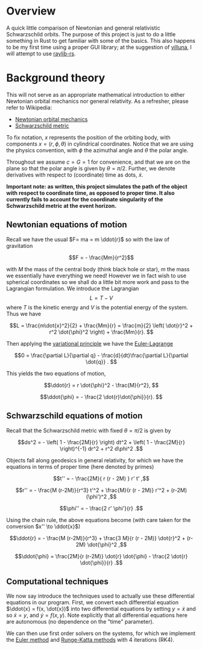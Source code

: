 # Overview
 A quick little comparison of Newtonian and general relativistic Schwarzschild orbits. The purpose of this project is just to do a little something in Rust to get familiar with some of the basics. This also happens to be my first time using a proper GUI library; at the suggestion of [villuna](https://github.com/villuna), I will attempt to use [raylib-rs](https://github.com/deltaphc/raylib-rs). 

# Background theory 
This will not serve as an appropriate mathematical introduction to either Newtonian orbital mechanics nor general relativity. As a refresher, please refer to Wikipedia: 
- [Newtonian orbital mechanics](https://en.wikipedia.org/wiki/Orbital_mechanics)
- [Schwarzschild metric](https://en.wikipedia.org/wiki/Schwarzschild_metric)
 
 To fix notation, $x$ represents the position of the orbiting body, with components $x=(r,\phi,\theta)$ in cylindrical coordinates. Notice that we are using the physics convention, with $\phi$ the azimuthal angle and $\theta$ the polar angle. 
 
 Throughout we assume $c=G=1$ for convenience, and that we are on the plane so that the polar angle is given by $\theta=\pi/2$. 
 Further, we denote derivatives with respect to (coordinate) time as dots, $\dot{x}$. 

 **Important note: as written, this project simulates the path of the object with respect to coordinate time, as opposed to proper time. It also currently fails to account for the coordinate singularity of the Schwarzschild metric at the event horizon.**

 ## Newtonian equations of motion
 Recall we have the usual $F= ma = m \ddot{r}$ so with the law of gravitation
 ```math
 F = - \frac{Mm}{r^2}
 ```
 with $M$ the mass of the central body (think black hole or star), $m$ the mass 
 we essentially have everything we need! However we in fact wish to use spherical coordinates so we shall do a little bit more work and pass to the Lagrangian formulation. We introduce the Lagrangian $$L = T - V$$ where $T$ is the kinetic energy and $V$ is the potential energy of the system. Thus we have 
 ```math
 L = \frac{m\dot{x}^2}{2} + \frac{Mm}{r} = \frac{m}{2} \left( \dot{r}^2 + r^2 \dot{\phi}^2 \right) + \frac{Mm}{r}. 
 ```
 
 Then applying the [variational principle](https://en.wikipedia.org/wiki/Variational_principle) we have the [Euler-Lagrange](https://en.wikipedia.org/wiki/Euler%E2%80%93Lagrange_equation) 
 ```math
 0 = \frac{\partial L}{\partial q} - \frac{d}{dt}\frac{\partial L}{\partial \dot{q}} . 
 ```
 This yields the two equations of motion, 
 ```math
 \ddot{r} = r \dot{\phi}^2 - \frac{M}{r^2}, 
 ```
 ```math
 \ddot{\phi} = - \frac{2 \dot{r}\dot{\phi}}{r}. 
 ```

 ## Schwarzschild equations of motion
 Recall that the Schwarzschild metric with fixed $\theta = \pi/2$ is given by 
 ```math
 ds^2 = - \left( 1 - \frac{2M}{r} \right) dt^2 + \left( 1 - \frac{2M}{r} \right)^{-1} dr^2 + r^2 d\phi^2 .
 ```
 Objects fall along geodesics in general relativity, for which we have the equations in terms of proper time (here denoted by primes)
 ```math
 t'' = - \frac{2M}{ r (r - 2M) } r' t' ,
 ```
 ```math
 r''  = - \frac{M (r-2M)}{r^3} t'^2 + \frac{M}{r (r - 2M)} r'^2 + (r-2M) (\phi')^2 ,
 ```
 ```math
 \phi''  = - \frac{2 r' \phi'}{r} .
 ```
 Using the chain rule, the above equations become (with care taken for the conversion $x'' \to \ddot{x}$)
 ```math
 \ddot{r} = - \frac{M (r-2M)}{r^3} + \frac{3 M}{r (r - 2M)} \dot{r}^2 + (r-2M) \dot{\phi}^2 ,
 ```
 ```math
 \ddot{\phi} = \frac{2M}{r (r-2M)} \dot{r} \dot{\phi} - \frac{2 \dot{r} \dot{\phi}}{r} .
 ```

 ## Computational techniques 
 We now say introduce the techniques used to actually use these differential equations in our program. 
 First, we convert each differential equation $\ddot{x} = f(x, \dot{x})$ into two differential equations by setting $y = \dot{x}$ and so $\dot{x} = y,$ and $\dot{y} = f(x,y)$. 
 Note explicitly that all differential equations here are autonomous (no dependence on the "time" parameter).

 We can then use first order solvers on the systems, for which we implement the [Euler method](https://en.wikipedia.org/wiki/Euler_method) and [Runge-Katta methods](https://en.wikipedia.org/wiki/Runge%E2%80%93Kutta_methods) with 4 iterations (RK4). 
